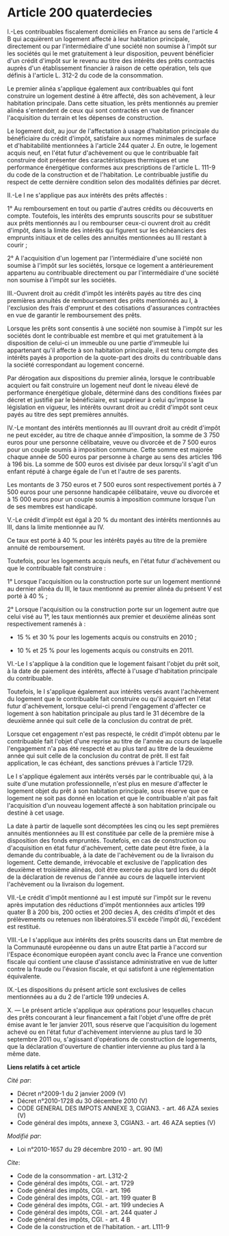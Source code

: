 # Article 200 quaterdecies

I.-Les contribuables fiscalement domiciliés en France au sens de l'article 4 B qui acquièrent un logement affecté à leur
habitation principale, directement ou par l'intermédiaire d'une société non soumise à l'impôt sur les sociétés qui le met
gratuitement à leur disposition, peuvent bénéficier d'un crédit d'impôt sur le revenu au titre des intérêts des prêts
contractés auprès d'un établissement financier à raison de cette opération, tels que définis à l'article L. 312-2 du code de
la consommation. 

Le premier alinéa s'applique également aux contribuables qui font construire un logement destiné à être affecté, dès son
achèvement, à leur habitation principale. Dans cette situation, les prêts mentionnés au premier alinéa s'entendent de ceux
qui sont contractés en vue de financer l'acquisition du terrain et les dépenses de construction. 

Le logement doit, au jour de l'affectation à usage d'habitation principale du bénéficiaire du crédit d'impôt, satisfaire aux
normes minimales de surface et d'habitabilité mentionnées à l'article 244 quater J. En outre, le logement acquis neuf, en
l'état futur d'achèvement ou que le contribuable fait construire doit présenter des caractéristiques thermiques et une
performance énergétique conformes aux prescriptions de l'article L. 111-9 du code de la construction et de l'habitation. Le
contribuable justifie du respect de cette dernière condition selon des modalités définies par décret. 

II.-Le I ne s'applique pas aux intérêts des prêts affectés : 

1° Au remboursement en tout ou partie d'autres crédits ou découverts en compte. Toutefois, les intérêts des emprunts
souscrits pour se substituer aux prêts mentionnés au I ou rembourser ceux-ci ouvrent droit au crédit d'impôt, dans la limite
des intérêts qui figurent sur les échéanciers des emprunts initiaux et de celles des annuités mentionnées au III restant à
courir ; 

2° A l'acquisition d'un logement par l'intermédiaire d'une société non soumise à l'impôt sur les sociétés, lorsque ce
logement a antérieurement appartenu au contribuable directement ou par l'intermédiaire d'une société non soumise à l'impôt
sur les sociétés. 

III.-Ouvrent droit au crédit d'impôt les intérêts payés au titre des cinq premières annuités de remboursement des prêts
mentionnés au I, à l'exclusion des frais d'emprunt et des cotisations d'assurances contractées en vue de garantir le
remboursement des prêts. 

Lorsque les prêts sont consentis à une société non soumise à l'impôt sur les sociétés dont le contribuable est membre et qui
met gratuitement à la disposition de celui-ci un immeuble ou une partie d'immeuble lui appartenant qu'il affecte à son
habitation principale, il est tenu compte des intérêts payés à proportion de la quote-part des droits du contribuable dans la
société correspondant au logement concerné. 

Par dérogation aux dispositions du premier alinéa, lorsque le contribuable acquiert ou fait construire un logement neuf dont
le niveau élevé de performance énergétique globale, déterminé dans des conditions fixées par décret et justifié par le
bénéficiaire, est supérieur à celui qu'impose la législation en vigueur, les intérêts ouvrant droit au crédit d'impôt sont
ceux payés au titre des sept premières annuités. 

IV.-Le montant des intérêts mentionnés au III ouvrant droit au crédit d'impôt ne peut excéder, au titre de chaque année
d'imposition, la somme de 3 750 euros pour une personne célibataire, veuve ou divorcée et de 7 500 euros pour un couple
soumis à imposition commune. Cette somme est majorée chaque année de 500 euros par personne à charge au sens des articles 196
à 196 bis. La somme de 500 euros est divisée par deux lorsqu'il s'agit d'un enfant réputé à charge égale de l'un et l'autre
de ses parents. 

Les montants de 3 750 euros et 7 500 euros sont respectivement portés à 7 500 euros pour une personne handicapée célibataire,
veuve ou divorcée et à 15 000 euros pour un couple soumis à imposition commune lorsque l'un de ses membres est handicapé.

V.-Le crédit d'impôt est égal à 20 % du montant des intérêts mentionnés au III, dans la limite mentionnée au IV. 

Ce taux est porté à 40 % pour les intérêts payés au titre de la première annuité de remboursement. 

Toutefois, pour les logements acquis neufs, en l'état futur d'achèvement ou que le contribuable fait construire :

1° Lorsque l'acquisition ou la construction porte sur un logement mentionné au dernier alinéa du III, le taux mentionné au
premier alinéa du présent V est porté à 40 % ;

2° Lorsque l'acquisition ou la construction porte sur un logement autre que celui visé au 1°, les taux mentionnés aux premier
et deuxième alinéas sont respectivement ramenés à :

- 15 % et 30 % pour les logements acquis ou construits en 2010 ;

- 10 % et 25 % pour les logements acquis ou construits en 2011. 

VI.-Le I s'applique à la condition que le logement faisant l'objet du prêt soit, à la date de paiement des intérêts, affecté
à l'usage d'habitation principale du contribuable. 

Toutefois, le I s'applique également aux intérêts versés avant l'achèvement du logement que le contribuable fait construire
ou qu'il acquiert en l'état futur d'achèvement, lorsque celui-ci prend l'engagement d'affecter ce logement à son habitation
principale au plus tard le 31 décembre de la deuxième année qui suit celle de la conclusion du contrat de prêt. 

Lorsque cet engagement n'est pas respecté, le crédit d'impôt obtenu par le contribuable fait l'objet d'une reprise au titre
de l'année au cours de laquelle l'engagement n'a pas été respecté et au plus tard au titre de la deuxième année qui suit
celle de la conclusion du contrat de prêt. Il est fait application, le cas échéant, des sanctions prévues à l'article 1729. 

Le I s'applique également aux intérêts versés par le contribuable qui, à la suite d'une mutation professionnelle, n'est plus
en mesure d'affecter le logement objet du prêt à son habitation principale, sous réserve que ce logement ne soit pas donné en
location et que le contribuable n'ait pas fait l'acquisition d'un nouveau logement affecté à son habitation principale ou
destiné à cet usage. 

La date à partir de laquelle sont décomptées les cinq ou les sept premières annuités mentionnées au III est constituée par
celle de la première mise à disposition des fonds empruntés. Toutefois, en cas de construction ou d'acquisition en état futur
d'achèvement, cette date peut être fixée, à la demande du contribuable, à la date de l'achèvement ou de la livraison du
logement. Cette demande, irrévocable et exclusive de l'application des deuxième et troisième alinéas, doit être exercée au
plus tard lors du dépôt de la déclaration de revenus de l'année au cours de laquelle intervient l'achèvement ou la livraison
du logement. 

VII.-Le crédit d'impôt mentionné au I est imputé sur l'impôt sur le revenu après imputation des réductions d'impôt
mentionnées aux articles 199 quater B à 200 bis, 200 octies et 200 decies A, des crédits d'impôt et des prélèvements ou
retenues non libératoires.S'il excède l'impôt dû, l'excédent est restitué. 

VIII.-Le I s'applique aux intérêts des prêts souscrits dans un Etat membre de la Communauté européenne ou dans un autre Etat
partie à l'accord sur l'Espace économique européen ayant conclu avec la France une convention fiscale qui contient une clause
d'assistance administrative en vue de lutter contre la fraude ou l'évasion fiscale, et qui satisfont à une réglementation
équivalente. 

IX.-Les dispositions du présent article sont exclusives de celles mentionnées au a du 2 de l'article 199 undecies A.

X. ― Le présent article s'applique aux opérations pour lesquelles chacun des prêts concourant à leur financement a fait
l'objet d'une offre de prêt émise avant le 1er janvier 2011, sous réserve que l'acquisition du logement achevé ou en l'état
futur d'achèvement intervienne au plus tard le 30 septembre 2011 ou, s'agissant d'opérations de construction de logements,
que la déclaration d'ouverture de chantier intervienne au plus tard à la même date.

**Liens relatifs à cet article**

_Cité par_:

  - Décret n°2009-1 du 2 janvier 2009 (V)
  - Décret n°2010-1728 du 30 décembre 2010 (V)
  - CODE GENERAL DES IMPOTS ANNEXE 3, CGIAN3. - art. 46 AZA sexies (V)
  - Code général des impôts, annexe 3, CGIAN3. - art. 46 AZA septies (V)

_Modifié par_:

  - Loi n°2010-1657 du 29 décembre 2010 - art. 90 (M)

_Cite_:

  - Code de la consommation - art. L312-2
  - Code général des impôts, CGI. - art. 1729
  - Code général des impôts, CGI. - art. 196
  - Code général des impôts, CGI. - art. 199 quater B
  - Code général des impôts, CGI. - art. 199 undecies A
  - Code général des impôts, CGI. - art. 244 quater J
  - Code général des impôts, CGI. - art. 4 B
  - Code de la construction et de l'habitation. - art. L111-9
